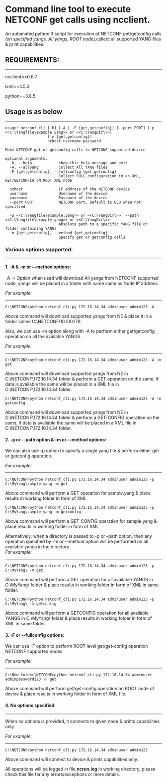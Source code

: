 # Command line tool to execute NETCONF get calls using ncclient. 

An automated python 3 script for execution of NETCONF get/getconfig calls *(on specified yangs, All yangs, ROOT node)*,collect all supported YANG files & print capabilities.

## REQUIREMENTS:
***
ncclient==0.6.7

lxml==4.5.2

python==3.8.5


## Usage is as below
---
```>python netconf_cli.py -h
usage: netconf_cli [-h] [-A | -F {get,getconfig}] [--port PORT] [-p <<C:\Yangfile\example.yang>> or <<C:\YangDir\>>]
                   [-m {get,getconfig}]
                   nchost username password

Make NETCONF get or getconfig calls to NETCONF supported device

optional arguments:
  -h, --help            show this help message and exit
  -A, --allyang         Collect All YANG files
  -F {get,getconfig}, --fullconfig {get,getconfig}
                        Collect FULL configuration in an XML, GET/GETCONFIG oN ROOT XML node

  nchost                IP address of the NETCONF device
  username              Username of the device
  password              Password of the device
  --port PORT           NETCONF port, Default is 830 when not specified

  -p <<C:\Yangfile\example.yang>> or <<C:\YangDir\>>, --path <<C:\Yangfile\example.yang>> or <<C:\YangDir\>>
                        Absolute path to a specific YANG file or folder containing YANGs
  -m {get,getconfig}, --method {get,getconfig}
                        Specify get or getconfig calls
 ```
 
 ### Various options supported:
 ---

#### 1. -A & -m or –-method options:

-A -> Option when used will download All yangs from NETCONF supported node, yangs will be placed in a folder with name same as Node IP address.

*For example:*

---

```C:\NETCONF>python netconf_cli.py 172.16.14.34 adminuser admin123 -A```

Above command will download supported yangs from NE & place it in a folder called C:\NETCONF\10.100.179.	

Also, we can use -m option along with -A to perform either get/getconfig operation on all the available YANGS.

*For example:*

---

```C:\NETCONF>python netconf_cli.py 172.16.14.34 adminuser admin123 -A -m get```

Above command will download supported yangs from NE in C:\NETCONF\172.16.14.34 folder & perform a GET operation on the same, if data is available the same will be placed in a XML file in C:\NETCONF\172.16.14.34 folder.

```C:\NETCONF>python netconf_cli.py 172.16.14.34 adminuser admin123 -A -m getconfig```

Above command will download supported yangs from NE in C:\NETCONF\172.16.14.34 folder & perform a GET-CONFIG operation on the same, if data is available the same will be placed in a XML file in C:\NETCONF\172.16.14.34 folder.

#### 2. -p or --path option & -m or –-method options:

We can also use -p option to specify a single yang file & perform either get or getconfig operation.

*For example:*

---

```C:\NETCONF>python netconf_cli.py 172.16.14.34 adminuser admin123 -p C:\MyYang\sample.yang -m get```

Above command will perform a GET operation for sample.yang & place results in working folder in form of XML

```C:\NETCONF>python netconf_cli.py 172.16.14.34 adminuser admin123 -p C:\MyYang\sample.yang -m getconfig```

Above command will perform a GET-CONFIG operation for sample.yang & place results in working folder in form of XML

Alternatively, when a directory is passed to -p or –path option, then any operation specified by -m or --method option will be performed on all available yangs in the directory  
*For example:*

---

 ```C:\NETCONF>python netconf_cli.py 172.16.14.34 adminuser admin123 -p C:\MyYang\ -m get```
 
Above command will perform a GET operation for all available YANGS in C:\MyYang\ folder & place results in working folder in form of XML in same folder.

 ```C:\NETCONF>python netconf_cli.py 172.16.14.34 adminuser admin123 -p C:\MyYang\ -m getconfig```
 
Above command will perform a GETCONFIG operation for all available YANGS in C:\MyYang\ folder & place results in working folder in form of XML in same folder.

#### 3. -F or --fullconfig options:

We can use -F option to perform ROOT level get/get-config operation NETCONF supported nodes.

*For example:*

---

```C:\New folder\NETCONF>python netconf_cli.py 172.16.14.34 adminuser adminpassword123 -F get```

Above command will perform get/get-config operation on ROOT node of device & place results in working folder in form of XML file.

#### 4. No options specified:

---

When no options is provided, it connects to given node & prints capabilities only.

*For example:*

---

```C:\NETCONF>python netconf_cli.py 172.16.14.34 adminuser admin123```

Above command will connect to device & prints capabilities only.


All operations will be logged in file **ncrun.log** in working directory, please check this file for any errors/exceptions or more details.
